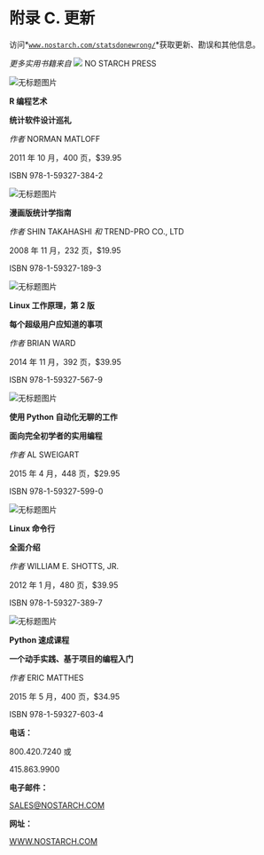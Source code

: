 # 附录 C. 更新

访问*[`www.nostarch.com/statsdonewrong/`](http://www.nostarch.com/statsdonewrong/)*获取更新、勘误和其他信息。

*更多实用书籍来自* ![](img/httpatomoreillycomsourcenostarchimages2181929.png.jpg) NO STARCH PRESS

![无标题图片](img/httpatomoreillycomsourcenostarchimages2181931.png.jpg)

**R 编程艺术**

**统计软件设计巡礼**

*作者* NORMAN MATLOFF

2011 年 10 月，400 页，$39.95

ISBN 978-1-59327-384-2

![无标题图片](img/httpatomoreillycomsourcenostarchimages2181933.png.jpg)

**漫画版统计学指南**

*作者* SHIN TAKAHASHI *和* TREND-PRO CO., LTD

2008 年 11 月，232 页，$19.95

ISBN 978-1-59327-189-3

![无标题图片](img/httpatomoreillycomsourcenostarchimages2181935.png.jpg)

**Linux 工作原理，第 2 版**

**每个超级用户应知道的事项**

*作者* BRIAN WARD

2014 年 11 月，392 页，$39.95

ISBN 978-1-59327-567-9

![无标题图片](img/httpatomoreillycomsourcenostarchimages2181937.png.jpg)

**使用 Python 自动化无聊的工作**

**面向完全初学者的实用编程**

*作者* AL SWEIGART

2015 年 4 月，448 页，$29.95

ISBN 978-1-59327-599-0

![无标题图片](img/httpatomoreillycomsourcenostarchimages2181939.png.jpg)

**Linux 命令行**

**全面介绍**

*作者* WILLIAM E. SHOTTS, JR.

2012 年 1 月，480 页，$39.95

ISBN 978-1-59327-389-7

![无标题图片](img/httpatomoreillycomsourcenostarchimages2181941.png.jpg)

**Python 速成课程**

**一个动手实践、基于项目的编程入门**

*作者* ERIC MATTHES

2015 年 5 月，400 页，$34.95

ISBN 978-1-59327-603-4

**电话：**

800.420.7240 或

415.863.9900

**电子邮件：**

SALES@NOSTARCH.COM

**网址：**

[WWW.NOSTARCH.COM](http://WWW.NOSTARCH.COM)
